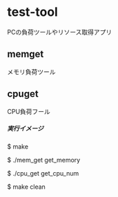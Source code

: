 # test-tool
PCの負荷ツールやリソース取得アプリ

## memget
メモリ負荷ツール

## cpuget
CPU負荷フール

##### 実行イメージ
$ make

$ ./mem_get get_memory

$ ./cpu_get get_cpu_num

$ make clean

